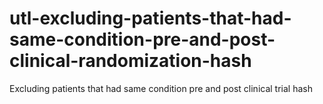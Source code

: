 # utl-excluding-patients-that-had-same-condition-pre-and-post-clinical-randomization-hash
Excluding patients that had same condition pre and post clinical trial hash
